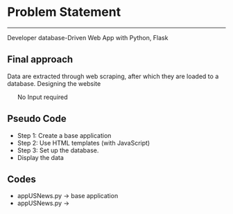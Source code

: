 <!DOCTYPE html>
<html lang="en">
<head>
    <meta charset="UTF-8">
</head>
<body>
    <h1>Problem Statement</h1>
    <hr>
     <p> Developer database-Driven Web App with Python, Flask</p>
    <h2>Final approach</h2>
   Data are extracted through web scraping, after which they are loaded to a database. Designing the website
  <ul>  
      No Input required

  </ul>
     <h2>Pseudo Code</h2>
   <ul>
     <li>Step 1: Create a base application</li>
     <li>Step 2: Use HTML templates (with JavaScript)</li>
     <li>Step 3: Set up the database.</li>
     <li>Display the data</li>
   </ul>     
     <h2>Codes</h2>
    <ul>
        <li>appUSNews.py -> base application </li>
        <li>appUSNews.py -> </li>
    </ul>

</body>


